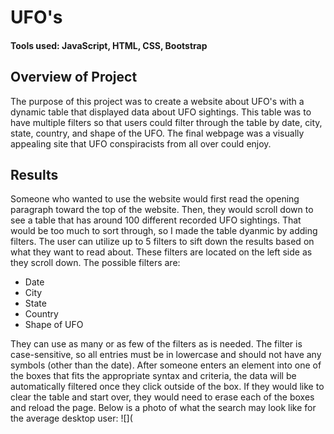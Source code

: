 # UFO's
#### Tools used: JavaScript, HTML, CSS, Bootstrap
## Overview of Project
The purpose of this project was to create a website about UFO's with a dynamic table that displayed data about UFO sightings. This table was to have multiple filters so that users could filter through the table by date, city, state, country, and shape of the UFO. The final webpage was a visually appealing site that UFO conspiracists from all over could enjoy.
## Results 
Someone who wanted to use the website would first read the opening paragraph toward the top of the website. Then, they would scroll down to see a table that has around 100 different recorded UFO sightings. That would be too much to sort through, so I made the table dyanmic by adding filters. The user can utilize up to 5 filters to sift down the results based on what they want to read about. These filters are located on the left side as they scroll down. The possible filters are:
- Date
- City
- State
- Country
- Shape of UFO

They can use as many or as few of the filters as is needed. The filter is case-sensitive, so all entries must be in lowercase and should not have any symbols (other than the date). After someone enters an element into one of the boxes that fits the appropriate syntax and criteria, the data will be automatically filtered once they click outside of the box. If they would like to clear the table and start over, they would need to erase each of the boxes and reload the page. Below is a photo of what the search may look like for the average desktop user:
![](
